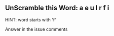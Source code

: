 UnScramble this Word: a e u l r f i
----------

HINT: word starts with 'f'

Answer in the issue comments
